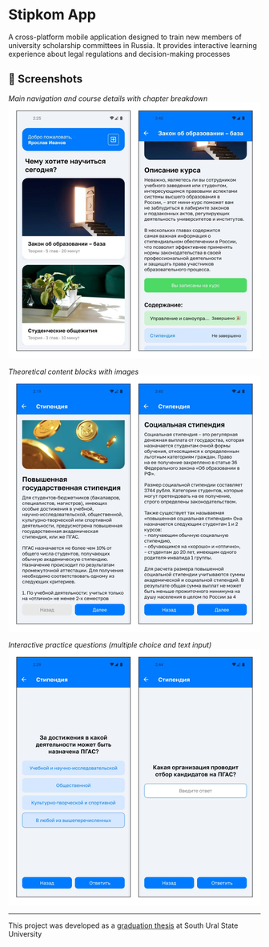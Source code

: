 # Stipkom App

A cross-platform mobile application designed to train new members of university scholarship committees in Russia. It provides interactive learning experience about legal regulations and decision-making processes

## 👀 Screenshots

*Main navigation and course details with chapter breakdown*
![MainScreen and CourseDetailsScreen](screenshots/MainScreen_and_CourseDetailsScreen.png)

*Theoretical content blocks with images*
![TheoreticalBlock](screenshots/TheoreticalBlock.png)

*Interactive practice questions (multiple choice and text input)*
![PracticalBlock](screenshots/PracticalBlock.png)

---

This project was developed as a [graduation thesis](https://sp.susu.ru/student/bachelorthesis/2024_404_ivanovya.pdf) at South Ural State University
